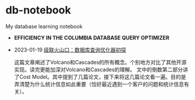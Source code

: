 # db-notebook
My database learning notebook

* **EFFICIENCY IN THE COLUMBIA DATABASE QUERY OPTIMIZER**

* 2023-01-19 [级联火山口：数据库查询优化器初探](https://accelazh.github.io/images/query-optimizer-volcano-cascades-weichat.pdf)

  这篇文章阐述了Volcano和Cascades的所有概念。个别地方对比了其他开源实现。读完更能加深对Volcano和Cascades的理解。
  文中的倒数第二部分讲了Cost Model。其中提到了几篇论文，接下来将这几篇论文看一遍。目的是弄清楚为什么统计信息如此重要（恰好最近遇到一个客户的问题和统计信息有关）。
